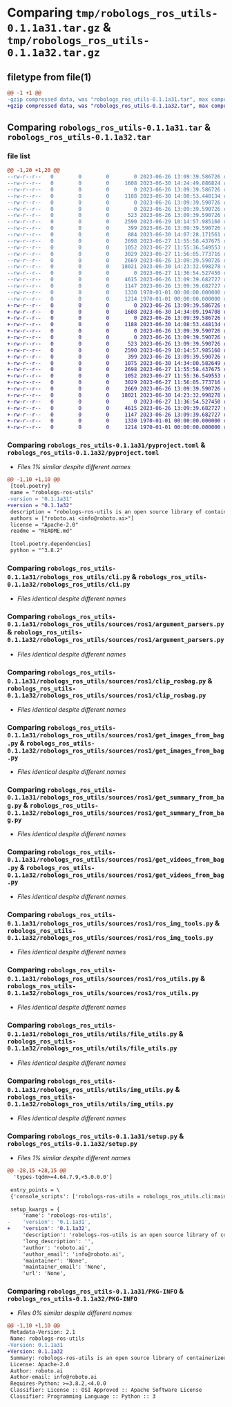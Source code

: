# Comparing `tmp/robologs_ros_utils-0.1.1a31.tar.gz` & `tmp/robologs_ros_utils-0.1.1a32.tar.gz`

## filetype from file(1)

```diff
@@ -1 +1 @@
-gzip compressed data, was "robologs_ros_utils-0.1.1a31.tar", max compression
+gzip compressed data, was "robologs_ros_utils-0.1.1a32.tar", max compression
```

## Comparing `robologs_ros_utils-0.1.1a31.tar` & `robologs_ros_utils-0.1.1a32.tar`

### file list

```diff
@@ -1,20 +1,20 @@
--rw-r--r--   0        0        0        0 2023-06-26 13:09:39.586726 robologs_ros_utils-0.1.1a31/README.md
--rw-r--r--   0        0        0     1608 2023-06-30 14:24:49.886824 robologs_ros_utils-0.1.1a31/pyproject.toml
--rw-r--r--   0        0        0        0 2023-06-26 13:09:39.586726 robologs_ros_utils-0.1.1a31/robologs_ros_utils/__init__.py
--rw-r--r--   0        0        0     1188 2023-06-30 14:08:53.448134 robologs_ros_utils-0.1.1a31/robologs_ros_utils/cli.py
--rw-r--r--   0        0        0        0 2023-06-26 13:09:39.590726 robologs_ros_utils-0.1.1a31/robologs_ros_utils/sources/__init__.py
--rw-r--r--   0        0        0        0 2023-06-26 13:09:39.590726 robologs_ros_utils-0.1.1a31/robologs_ros_utils/sources/ros1/__init__.py
--rw-r--r--   0        0        0      523 2023-06-26 13:09:39.590726 robologs_ros_utils-0.1.1a31/robologs_ros_utils/sources/ros1/argument_parsers.py
--rw-r--r--   0        0        0     2590 2023-06-29 10:14:57.985160 robologs_ros_utils-0.1.1a31/robologs_ros_utils/sources/ros1/clip_rosbag.py
--rw-r--r--   0        0        0      399 2023-06-26 13:09:39.590726 robologs_ros_utils-0.1.1a31/robologs_ros_utils/sources/ros1/commands.py
--rw-r--r--   0        0        0      884 2023-06-30 14:07:28.171561 robologs_ros_utils-0.1.1a31/robologs_ros_utils/sources/ros1/get_csv_data_from_bag.py
--rw-r--r--   0        0        0     2698 2023-06-27 11:55:58.437675 robologs_ros_utils-0.1.1a31/robologs_ros_utils/sources/ros1/get_images_from_bag.py
--rw-r--r--   0        0        0     1052 2023-06-27 11:55:36.549553 robologs_ros_utils-0.1.1a31/robologs_ros_utils/sources/ros1/get_summary_from_bag.py
--rw-r--r--   0        0        0     3029 2023-06-27 11:56:05.773716 robologs_ros_utils-0.1.1a31/robologs_ros_utils/sources/ros1/get_videos_from_bag.py
--rw-r--r--   0        0        0     2669 2023-06-26 13:09:39.590726 robologs_ros_utils-0.1.1a31/robologs_ros_utils/sources/ros1/ros_img_tools.py
--rw-r--r--   0        0        0    18021 2023-06-30 14:23:32.998278 robologs_ros_utils-0.1.1a31/robologs_ros_utils/sources/ros1/ros_utils.py
--rw-r--r--   0        0        0        0 2023-06-27 11:36:54.527450 robologs_ros_utils-0.1.1a31/robologs_ros_utils/utils/__init__.py
--rw-r--r--   0        0        0     4615 2023-06-26 13:09:39.682727 robologs_ros_utils-0.1.1a31/robologs_ros_utils/utils/file_utils.py
--rw-r--r--   0        0        0     1147 2023-06-26 13:09:39.682727 robologs_ros_utils-0.1.1a31/robologs_ros_utils/utils/img_utils.py
--rw-r--r--   0        0        0     1330 1970-01-01 00:00:00.000000 robologs_ros_utils-0.1.1a31/setup.py
--rw-r--r--   0        0        0     1214 1970-01-01 00:00:00.000000 robologs_ros_utils-0.1.1a31/PKG-INFO
+-rw-r--r--   0        0        0        0 2023-06-26 13:09:39.586726 robologs_ros_utils-0.1.1a32/README.md
+-rw-r--r--   0        0        0     1608 2023-06-30 14:34:09.194708 robologs_ros_utils-0.1.1a32/pyproject.toml
+-rw-r--r--   0        0        0        0 2023-06-26 13:09:39.586726 robologs_ros_utils-0.1.1a32/robologs_ros_utils/__init__.py
+-rw-r--r--   0        0        0     1188 2023-06-30 14:08:53.448134 robologs_ros_utils-0.1.1a32/robologs_ros_utils/cli.py
+-rw-r--r--   0        0        0        0 2023-06-26 13:09:39.590726 robologs_ros_utils-0.1.1a32/robologs_ros_utils/sources/__init__.py
+-rw-r--r--   0        0        0        0 2023-06-26 13:09:39.590726 robologs_ros_utils-0.1.1a32/robologs_ros_utils/sources/ros1/__init__.py
+-rw-r--r--   0        0        0      523 2023-06-26 13:09:39.590726 robologs_ros_utils-0.1.1a32/robologs_ros_utils/sources/ros1/argument_parsers.py
+-rw-r--r--   0        0        0     2590 2023-06-29 10:14:57.985160 robologs_ros_utils-0.1.1a32/robologs_ros_utils/sources/ros1/clip_rosbag.py
+-rw-r--r--   0        0        0      399 2023-06-26 13:09:39.590726 robologs_ros_utils-0.1.1a32/robologs_ros_utils/sources/ros1/commands.py
+-rw-r--r--   0        0        0     1075 2023-06-30 14:34:00.582649 robologs_ros_utils-0.1.1a32/robologs_ros_utils/sources/ros1/get_csv_data_from_bag.py
+-rw-r--r--   0        0        0     2698 2023-06-27 11:55:58.437675 robologs_ros_utils-0.1.1a32/robologs_ros_utils/sources/ros1/get_images_from_bag.py
+-rw-r--r--   0        0        0     1052 2023-06-27 11:55:36.549553 robologs_ros_utils-0.1.1a32/robologs_ros_utils/sources/ros1/get_summary_from_bag.py
+-rw-r--r--   0        0        0     3029 2023-06-27 11:56:05.773716 robologs_ros_utils-0.1.1a32/robologs_ros_utils/sources/ros1/get_videos_from_bag.py
+-rw-r--r--   0        0        0     2669 2023-06-26 13:09:39.590726 robologs_ros_utils-0.1.1a32/robologs_ros_utils/sources/ros1/ros_img_tools.py
+-rw-r--r--   0        0        0    18021 2023-06-30 14:23:32.998278 robologs_ros_utils-0.1.1a32/robologs_ros_utils/sources/ros1/ros_utils.py
+-rw-r--r--   0        0        0        0 2023-06-27 11:36:54.527450 robologs_ros_utils-0.1.1a32/robologs_ros_utils/utils/__init__.py
+-rw-r--r--   0        0        0     4615 2023-06-26 13:09:39.682727 robologs_ros_utils-0.1.1a32/robologs_ros_utils/utils/file_utils.py
+-rw-r--r--   0        0        0     1147 2023-06-26 13:09:39.682727 robologs_ros_utils-0.1.1a32/robologs_ros_utils/utils/img_utils.py
+-rw-r--r--   0        0        0     1330 1970-01-01 00:00:00.000000 robologs_ros_utils-0.1.1a32/setup.py
+-rw-r--r--   0        0        0     1214 1970-01-01 00:00:00.000000 robologs_ros_utils-0.1.1a32/PKG-INFO
```

### Comparing `robologs_ros_utils-0.1.1a31/pyproject.toml` & `robologs_ros_utils-0.1.1a32/pyproject.toml`

 * *Files 1% similar despite different names*

```diff
@@ -1,10 +1,10 @@
 [tool.poetry]
 name = "robologs-ros-utils"
-version = "0.1.1a31"
+version = "0.1.1a32"
 description = "robologs-ros-utils is an open source library of containerized data transformations for the robotics and drone communities"
 authors = ["roboto.ai <info@roboto.ai>"]
 license = "Apache-2.0"
 readme = "README.md"
 
 [tool.poetry.dependencies]
 python = "^3.8.2"
```

### Comparing `robologs_ros_utils-0.1.1a31/robologs_ros_utils/cli.py` & `robologs_ros_utils-0.1.1a32/robologs_ros_utils/cli.py`

 * *Files identical despite different names*

### Comparing `robologs_ros_utils-0.1.1a31/robologs_ros_utils/sources/ros1/argument_parsers.py` & `robologs_ros_utils-0.1.1a32/robologs_ros_utils/sources/ros1/argument_parsers.py`

 * *Files identical despite different names*

### Comparing `robologs_ros_utils-0.1.1a31/robologs_ros_utils/sources/ros1/clip_rosbag.py` & `robologs_ros_utils-0.1.1a32/robologs_ros_utils/sources/ros1/clip_rosbag.py`

 * *Files identical despite different names*

### Comparing `robologs_ros_utils-0.1.1a31/robologs_ros_utils/sources/ros1/get_images_from_bag.py` & `robologs_ros_utils-0.1.1a32/robologs_ros_utils/sources/ros1/get_images_from_bag.py`

 * *Files identical despite different names*

### Comparing `robologs_ros_utils-0.1.1a31/robologs_ros_utils/sources/ros1/get_summary_from_bag.py` & `robologs_ros_utils-0.1.1a32/robologs_ros_utils/sources/ros1/get_summary_from_bag.py`

 * *Files identical despite different names*

### Comparing `robologs_ros_utils-0.1.1a31/robologs_ros_utils/sources/ros1/get_videos_from_bag.py` & `robologs_ros_utils-0.1.1a32/robologs_ros_utils/sources/ros1/get_videos_from_bag.py`

 * *Files identical despite different names*

### Comparing `robologs_ros_utils-0.1.1a31/robologs_ros_utils/sources/ros1/ros_img_tools.py` & `robologs_ros_utils-0.1.1a32/robologs_ros_utils/sources/ros1/ros_img_tools.py`

 * *Files identical despite different names*

### Comparing `robologs_ros_utils-0.1.1a31/robologs_ros_utils/sources/ros1/ros_utils.py` & `robologs_ros_utils-0.1.1a32/robologs_ros_utils/sources/ros1/ros_utils.py`

 * *Files identical despite different names*

### Comparing `robologs_ros_utils-0.1.1a31/robologs_ros_utils/utils/file_utils.py` & `robologs_ros_utils-0.1.1a32/robologs_ros_utils/utils/file_utils.py`

 * *Files identical despite different names*

### Comparing `robologs_ros_utils-0.1.1a31/robologs_ros_utils/utils/img_utils.py` & `robologs_ros_utils-0.1.1a32/robologs_ros_utils/utils/img_utils.py`

 * *Files identical despite different names*

### Comparing `robologs_ros_utils-0.1.1a31/setup.py` & `robologs_ros_utils-0.1.1a32/setup.py`

 * *Files 1% similar despite different names*

```diff
@@ -28,15 +28,15 @@
  'types-tqdm>=4.64.7.9,<5.0.0.0']
 
 entry_points = \
 {'console_scripts': ['robologs-ros-utils = robologs_ros_utils.cli:main']}
 
 setup_kwargs = {
     'name': 'robologs-ros-utils',
-    'version': '0.1.1a31',
+    'version': '0.1.1a32',
     'description': 'robologs-ros-utils is an open source library of containerized data transformations for the robotics and drone communities',
     'long_description': '',
     'author': 'roboto.ai',
     'author_email': 'info@roboto.ai',
     'maintainer': 'None',
     'maintainer_email': 'None',
     'url': 'None',
```

### Comparing `robologs_ros_utils-0.1.1a31/PKG-INFO` & `robologs_ros_utils-0.1.1a32/PKG-INFO`

 * *Files 0% similar despite different names*

```diff
@@ -1,10 +1,10 @@
 Metadata-Version: 2.1
 Name: robologs-ros-utils
-Version: 0.1.1a31
+Version: 0.1.1a32
 Summary: robologs-ros-utils is an open source library of containerized data transformations for the robotics and drone communities
 License: Apache-2.0
 Author: roboto.ai
 Author-email: info@roboto.ai
 Requires-Python: >=3.8.2,<4.0.0
 Classifier: License :: OSI Approved :: Apache Software License
 Classifier: Programming Language :: Python :: 3
```

